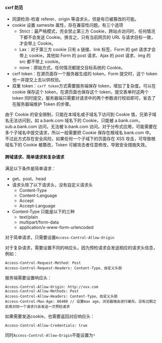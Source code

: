 #### cxrf 防范

- 同源检测-检查 referer、origin 等请求头，但是有已被篡改的可能。
- cookie 设置 samesite 属性，存在兼容性问题。有三个选项
  - Strict：最严格模式，完全禁止第三方 Cookie，跨站点访问时，任何情况下都不会发送 Cookie。换言之，只有当前网页的 URL 与请求目标一致，才会带上 Cookie。
  - Lax：对于第三方 cookie 只有 a 链接、link 标签、Form 的 get 请求才会带上 cookie，其他如 Form 的 post 请求、Ajax 的 post 请求、img 的 src 都不带上 cookie。
  - none：原始方式，任何情况都提交目标系统的 Cookie。
- cxrf token：在源页面存一个服务器生成的 token，Form 提交时，这个 token 也一并提交上去以供校验。
- 双重 token：`cxrf token`方式需要服务端保存 token，增加了复杂度。可以在 cookie 保存这个 token，在源页面也保存这个 token，提交表单时这两个 token 同时提交，服务器端只需要对请求中的两个参数进行校验即可，省去了在服务器端维护 Token 的步骤。

由于 Cookie 的安全限制，只能在本域名或子域名下访问到 Cookie 值，兄弟子域名无法访问到，如 a.bank.com 域名下的 Cookie，只能被 a.bank.com，sub.a.bank.com 访问，无法被 b.bank.com 访问。对于分布式应用，可能需要在多个子域名中提交请求，所以一般需要把 Cookie 保存在根域名 bank.com 中。不过此方式存在安全风险，如果任何一个子域下的页面存在 XSS 攻击，可导致根域名下的 Cookie 被篡改，Token 可被攻击者任意修改，导致安全措施失效。

#### 跨域请求、简单请求和复杂请求

满足以下条件是简单请求：

- get、post、head
- 请求头除了以下请求头，没有自定义请求头
  - Content-Type
  - Content-Language
  - Accept
  - Accept-Language
- Content-Type 只能是以下的三种
  - text/plain
  - multipart/form-data
  - application/x-www-form-urlencoded

对于简单请求，只需要设置`Access-Control-Allow-Origin`

对于复杂请求，需要设置不同的响应头，因为预检请求会发送相应的请求头信息，例如：
```
Access-Control-Request-Method: Post
Access-Control-Request-Headers: Content-Type、自定义头部
```

服务端需要设置响应头：
```
Access-Control-Allow-Origin: http://xxx.com
Access-Control-Allow-Methods: Post
Access-Control-Allow-Headers: Content-Type、自定义头部
Access-Control-Max-Age: 86400 // 设置max age，浏览器端会进行缓存。没有过期之前真对同一个请求只会发送一次预检请求
```

如果需要发送cookie，也需要返回对应响应头：
```
Access-Control-Allow-Credentials: true
```
同时`Access-Control-Allow-Origin`不能设置为`*`